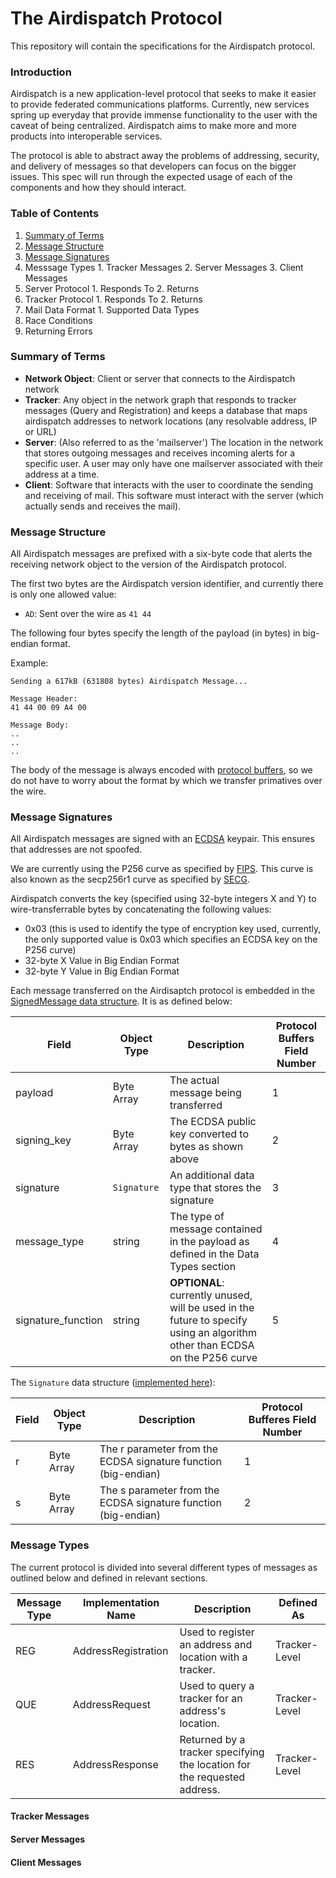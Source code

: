 The Airdispatch Protocol
============

This repository will contain the specifications for the Airdispatch protocol.

### Introduction

Airdispatch is a new application-level protocol that seeks to make it easier to provide federated communications platforms. Currently, new services spring up everyday that provide immense functionality to the user with the caveat of being centralized. Airdispatch aims to make more and more products into interoperable services.

The protocol is able to abstract away the problems of addressing, security, and delivery of messages so that developers can focus on the bigger issues. This spec will run through the expected usage of each of the components and how they should interact.

### Table of Contents

  1. [Summary of Terms](https://github.com/airdispatch/ad-spec#summary-of-terms)
  2. [Message Structure](https://github.com/airdispatch/ad-spec#message-structure)
  3. [Message Signatures](https://github.com/airdispatch/ad-spec#message-signatures)
  4. Messsage Types
    1. Tracker Messages
    2. Server Messages
    3. Client Messages
  5. Server Protocol
    1. Responds To
    2. Returns
  6. Tracker Protocol
    1. Responds To
    2. Returns
  7. Mail Data Format
    1. Supported Data Types
  8. Race Conditions
  9. Returning Errors

### Summary of Terms

  - **Network Object**: Client or server that connects to the Airdispatch network
  - **Tracker**: Any object in the network graph that responds to tracker messages (Query and Registration) and keeps a database that maps airdispatch addresses to network locations (any resolvable address, IP or URL)
  - **Server**: (Also referred to as the 'mailserver') The location in the network that stores outgoing messages and receives incoming alerts for a specific user. A user may only have one mailserver associated with their address at a time.
  - **Client**: Software that interacts with the user to coordinate the sending and receiving of mail. This software must interact with the server (which actually sends and receives the mail).

### Message Structure

All Airdispatch messages are prefixed with a six-byte code that alerts the 
receiving network object to the version of the Airdispatch protocol.

The first two bytes are the Airdispatch version identifier, and currently there is only one allowed value:
  - `AD`: Sent over the wire as `41 44`

The following four bytes specify the length of the payload (in bytes) in big-endian format.

Example:

    Sending a 617kB (631808 bytes) Airdispatch Message...
    
    Message Header:
    41 44 00 09 A4 00
    
    Message Body:
    ..
    ..
    ..

The body of the message is always encoded with [protocol buffers](https://code.google.com/p/protobuf/), so we do not have to worry about the format by which we transfer primatives over the wire.

### Message Signatures

All Airdispatch messages are signed with an [ECDSA](http://en.wikipedia.org/wiki/Elliptic_Curve_DSA) keypair. This ensures that addresses are not spoofed.

We are currently using the P256 curve as specified by [FIPS](http://csrc.nist.gov/publications/fips/fips186-3/fips_186-3.pdf). This curve is also known as the secp256r1 curve as specified by [SECG](http://www.secg.org/collateral/sec2_final.pdf).

Airdispatch converts the key (specified using 32-byte integers X and Y) to wire-transferrable bytes by concatenating the following values:

  - 0x03 (this is used to identify the type of encryption key used, currently, the only supported value is 0x03 which specifies an ECDSA key on the P256 curve)
  - 32-byte X Value in Big Endian Format
  - 32-byte Y Value in Big Endian Format

Each message transferred on the Airdisaptch protocol is embedded in the [SignedMessage data structure](https://github.com/airdispatch/airdispatch-protocol/blob/master/airdispatch/Message.proto#L102). It is as defined below:

| Field        | Object Type  | Description                          | Protocol Buffers Field Number  |
|--------------|--------------|--------------------------------------|--------------------------------|
| payload      | Byte Array   | The actual message being transferred | 1 |
| signing_key  | Byte Array   | The ECDSA public key converted to bytes as shown above | 2 |
| signature    | `Signature`  | An additional data type that stores the signature | 3 |
| message_type | string       | The type of message contained in the payload as defined in the Data Types section | 4 |
| signature_function | string | **OPTIONAL**: currently unused, will be used in the future to specify using an algorithm other than ECDSA on the P256 curve | 5 |

The `Signature` data structure ([implemented here](https://github.com/airdispatch/airdispatch-protocol/blob/master/airdispatch/Message.proto#L112)):

| Field | Object Type | Description | Protocol Bufferes Field Number |
|-------|-------------|-------------|--------------------------------|
| r     | Byte Array  | The r parameter from the ECDSA signature function (big-endian) | 1 |
| s     | Byte Array  | The s parameter from the ECDSA signature function (big-endian) | 2 |


### Message Types

The current protocol is divided into several different types of messages as outlined below and defined in relevant sections.

| Message Type  | Implementation Name | Description                            | Defined As      |
|---------------|---------------------|----------------------------------------|-----------------|
| REG           | AddressRegistration | Used to register an address and location with a tracker. | Tracker-Level |
| QUE           | AddressRequest      | Used to query a tracker for an address's location. | Tracker-Level |
| RES           | AddressResponse     | Returned by a tracker specifying the location for the requested address. | Tracker-Level |

#### Tracker Messages

#### Server Messages

#### Client Messages
